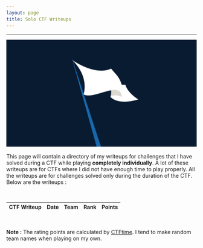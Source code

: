 ```yaml
---
layout: page
title: Solo CTF Writeups
---
```

<hr/>

![CTF Writeups Main Page](/assets/img/ctfImages/misc/randomFlagImage.jpg)

This page will contain a directory of my writeups for challenges that I have solved during a CTF while playing <b>completely individually</b>. A lot of these writeups are for CTFs where I did not have enough time to play properly. All the writeups are for challenges solved only during the duration of the CTF. Below are the writeups :

<br/>

| CTF Writeup | Date | Team | Rank | Points | 
| ------------- |  --- | --- | ------ | -----: |

<br/>

**Note :** The rating points are calculated by <a href="https://ctftime.org/rating-formula/" target="_blank">CTFtime</a>. I tend to make random team names when playing on my own.




